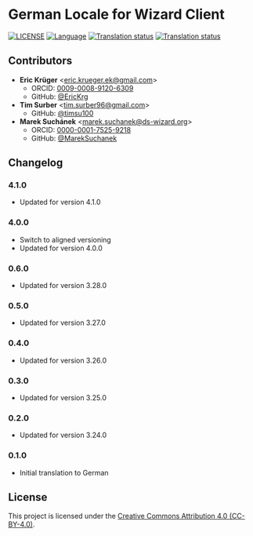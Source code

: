 # German Locale for Wizard Client

[![LICENSE](https://img.shields.io/github/license/ds-wizard/wizard-client-locales)](LICENSE)
[![Language](https://img.shields.io/badge/ISO%20639--1-de-blue)](https://en.wikipedia.org/wiki/German_language)
[![Translation status](https://img.shields.io/badge/translated-100%25-brightgreen)](https://localize.ds-wizard.org/engage/wizard-client/de/)
[![Translation status](https://localize.ds-wizard.org/widgets/wizard-client/de/wizard-client-4-1-0/svg-badge.svg)](https://localize.ds-wizard.org/engage/wizard-client/de/)

## Contributors

* **Eric Krüger** <[eric.krueger.ek@gmail.com](mailto:eric.krueger.ek@gmail.com)>
  * ORCID: [0009-0008-9120-6309](https://orcid.org/0009-0008-9120-6309)
  * GitHub: [@EricKrg](https://github.com/EricKrg)
* **Tim Surber** <[tim.surber96@gmail.com](mailto:tim.surber96@gmail.com)>
  * GitHub: [@timsu100](https://github.com/timsu100)
* **Marek Suchánek** <[marek.suchanek@ds-wizard.org](mailto:marek.suchanek@ds-wizard.org)>
  * ORCID: [0000-0001-7525-9218](https://orcid.org/0000-0001-7525-9218)
  * GitHub: [@MarekSuchanek](https://github.com/MarekSuchanek)

## Changelog

### 4.1.0

* Updated for version 4.1.0

### 4.0.0

* Switch to aligned versioning
* Updated for version 4.0.0

### 0.6.0

* Updated for version 3.28.0

### 0.5.0

* Updated for version 3.27.0

### 0.4.0

* Updated for version 3.26.0

### 0.3.0

* Updated for version 3.25.0

### 0.2.0

* Updated for version 3.24.0

### 0.1.0

* Initial translation to German


## License

This project is licensed under the [Creative Commons Attribution 4.0 (CC-BY-4.0)](https://creativecommons.org/licenses/by/4.0/).
